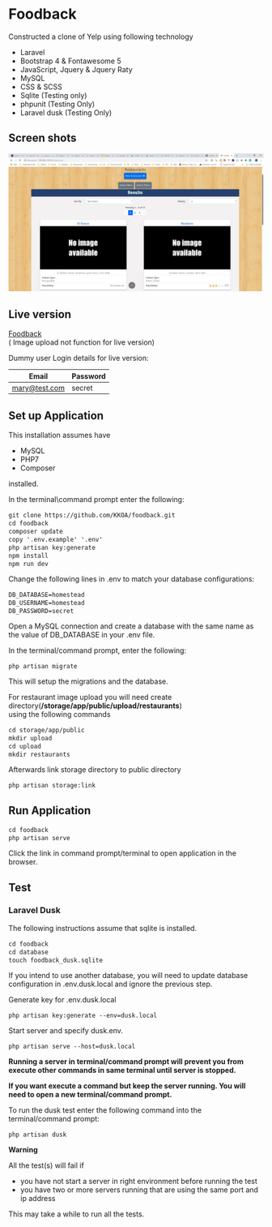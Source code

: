 # Foodback
Constructed a clone of Yelp using following technology
- Laravel
- Bootstrap 4 & Fontawesome 5
- JavaScript, Jquery & Jquery Raty
- MySQL
- CSS & SCSS
- Sqlite (Testing only)
- phpunit (Testing Only)
- Laravel dusk (Testing Only)


## Screen shots
![Home screen](https://github.com/KKOA/foodback/blob/master/restaurants.jpg)

## Live version
<a href="http://foodback-laravel.herokuapp.com/">Foodback</a><br>
( Image upload not function for live version)

Dummy user Login details for live version:

|Email          | Password          |
|---------------|-------------------|
| mary@test.com | secret            |


## Set up Application
This installation assumes have 
- MySQL
- PHP7
- Composer

installed.

In the terminal\command prompt enter the following:
```
git clone https://github.com/KKOA/foodback.git
cd foodback
composer update
copy '.env.example' '.env'
php artisan key:generate
npm install
npm run dev
```

Change the following lines in .env to match your database configurations:
```
DB_DATABASE=homestead
DB_USERNAME=homestead
DB_PASSWORD=secret
```

Open a MySQL connection and create a database with the same name as the value of DB_DATABASE in your .env file.

In the terminal/command prompt, enter the following:

```
php artisan migrate
```
This will setup the migrations and the database.

For restaurant image upload you will need create
<br>directory(**/storage/app/public/upload/restaurants**)<br> 
using the following commands
```
cd storage/app/public
mkdir upload
cd upload
mkdir restaurants
```

Afterwards link storage directory to public directory
```
php artisan storage:link
```


## Run Application
```
cd foodback
php artisan serve
```
Click the link in command prompt/terminal to open application in the browser.

## Test

### Laravel Dusk

The following instructions assume that sqlite is installed. 
```
cd foodback
cd database
touch foodback_dusk.sqlite
```

If you intend to use another database, you will need to update database configuration in .env.dusk.local and ignore the previous step.

Generate key for .env.dusk.local
```
php artisan key:generate --env=dusk.local
```
Start server and specify dusk.env. 

```
php artisan serve --host=dusk.local
```

**Running a server in terminal/command prompt will prevent you from execute other commands in same terminal until server is stopped.** 

**If you want execute a command but keep the server running. You will need to open a new terminal/command prompt.**

To run the dusk test enter the following command into the terminal/command prompt:
```
php artisan dusk
```

**Warning**

All the test(s) will fail if
- you have not start a server in right environment before running the test
- you have two or more servers running that are using the same port and ip address

This may take a while to run all the tests.
